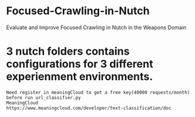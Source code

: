 # Focused-Crawling-in-Nutch
Evaluate and Improve Focused Crawling in Nutch in the Weapons Domain

# 3 nutch folders contains configurations for 3 different experienment environments. 
```
Need register in meaningCloud to get a free key(40000 requests/month) before run url_classifier.py
MeaningCloud
https://www.meaningcloud.com/developer/text-classification/doc

